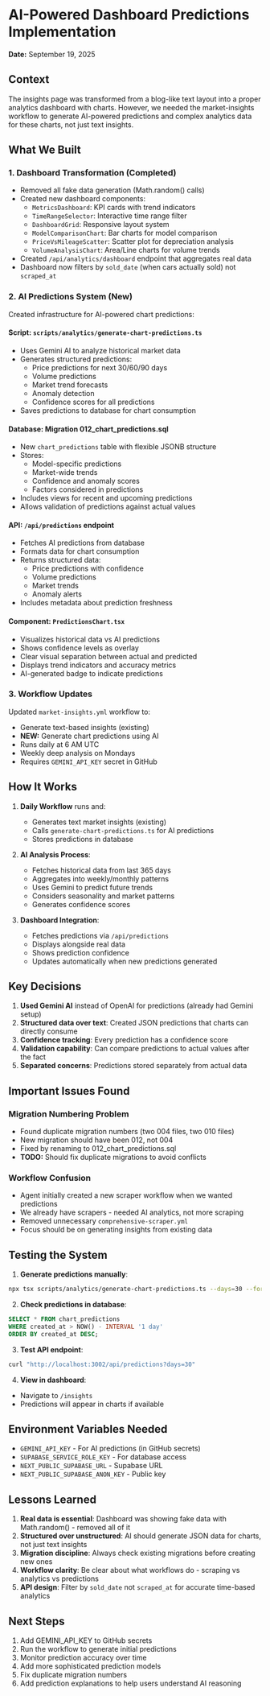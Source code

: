 # AI-Powered Dashboard Predictions Implementation
**Date:** September 19, 2025

## Context
The insights page was transformed from a blog-like text layout into a proper analytics dashboard with charts. However, we needed the market-insights workflow to generate AI-powered predictions and complex analytics data for these charts, not just text insights.

## What We Built

### 1. Dashboard Transformation (Completed)
- Removed all fake data generation (Math.random() calls)
- Created new dashboard components:
  - `MetricsDashboard`: KPI cards with trend indicators
  - `TimeRangeSelector`: Interactive time range filter
  - `DashboardGrid`: Responsive layout system
  - `ModelComparisonChart`: Bar charts for model comparison
  - `PriceVsMileageScatter`: Scatter plot for depreciation analysis
  - `VolumeAnalysisChart`: Area/Line charts for volume trends
- Created `/api/analytics/dashboard` endpoint that aggregates real data
- Dashboard now filters by `sold_date` (when cars actually sold) not `scraped_at`

### 2. AI Predictions System (New)
Created infrastructure for AI-powered chart predictions:

#### Script: `scripts/analytics/generate-chart-predictions.ts`
- Uses Gemini AI to analyze historical market data
- Generates structured predictions:
  - Price predictions for next 30/60/90 days
  - Volume predictions
  - Market trend forecasts
  - Anomaly detection
  - Confidence scores for all predictions
- Saves predictions to database for chart consumption

#### Database: Migration 012_chart_predictions.sql
- New `chart_predictions` table with flexible JSONB structure
- Stores:
  - Model-specific predictions
  - Market-wide trends
  - Confidence and anomaly scores
  - Factors considered in predictions
- Includes views for recent and upcoming predictions
- Allows validation of predictions against actual values

#### API: `/api/predictions` endpoint
- Fetches AI predictions from database
- Formats data for chart consumption
- Returns structured data:
  - Price predictions with confidence
  - Volume predictions
  - Market trends
  - Anomaly alerts
- Includes metadata about prediction freshness

#### Component: `PredictionsChart.tsx`
- Visualizes historical data vs AI predictions
- Shows confidence levels as overlay
- Clear visual separation between actual and predicted
- Displays trend indicators and accuracy metrics
- AI-generated badge to indicate predictions

### 3. Workflow Updates
Updated `market-insights.yml` workflow to:
- Generate text-based insights (existing)
- **NEW:** Generate chart predictions using AI
- Runs daily at 6 AM UTC
- Weekly deep analysis on Mondays
- Requires `GEMINI_API_KEY` secret in GitHub

## How It Works

1. **Daily Workflow** runs and:
   - Generates text market insights (existing)
   - Calls `generate-chart-predictions.ts` for AI predictions
   - Stores predictions in database

2. **AI Analysis Process**:
   - Fetches historical data from last 365 days
   - Aggregates into weekly/monthly patterns
   - Uses Gemini to predict future trends
   - Considers seasonality and market patterns
   - Generates confidence scores

3. **Dashboard Integration**:
   - Fetches predictions via `/api/predictions`
   - Displays alongside real data
   - Shows prediction confidence
   - Updates automatically when new predictions generated

## Key Decisions

1. **Used Gemini AI** instead of OpenAI for predictions (already had Gemini setup)
2. **Structured data over text**: Created JSON predictions that charts can directly consume
3. **Confidence tracking**: Every prediction has a confidence score
4. **Validation capability**: Can compare predictions to actual values after the fact
5. **Separated concerns**: Predictions stored separately from actual data

## Important Issues Found

### Migration Numbering Problem
- Found duplicate migration numbers (two 004 files, two 010 files)
- New migration should have been 012, not 004
- Fixed by renaming to 012_chart_predictions.sql
- **TODO:** Should fix duplicate migrations to avoid conflicts

### Workflow Confusion
- Agent initially created a new scraper workflow when we wanted predictions
- We already have scrapers - needed AI analytics, not more scraping
- Removed unnecessary `comprehensive-scraper.yml`
- Focus should be on generating insights from existing data

## Testing the System

1. **Generate predictions manually**:
```bash
npx tsx scripts/analytics/generate-chart-predictions.ts --days=30 --force
```

2. **Check predictions in database**:
```sql
SELECT * FROM chart_predictions
WHERE created_at > NOW() - INTERVAL '1 day'
ORDER BY created_at DESC;
```

3. **Test API endpoint**:
```bash
curl "http://localhost:3002/api/predictions?days=30"
```

4. **View in dashboard**:
- Navigate to `/insights`
- Predictions will appear in charts if available

## Environment Variables Needed
- `GEMINI_API_KEY` - For AI predictions (in GitHub secrets)
- `SUPABASE_SERVICE_ROLE_KEY` - For database access
- `NEXT_PUBLIC_SUPABASE_URL` - Supabase URL
- `NEXT_PUBLIC_SUPABASE_ANON_KEY` - Public key

## Lessons Learned

1. **Real data is essential**: Dashboard was showing fake data with Math.random() - removed all of it
2. **Structured over unstructured**: AI should generate JSON data for charts, not just text insights
3. **Migration discipline**: Always check existing migrations before creating new ones
4. **Workflow clarity**: Be clear about what workflows do - scraping vs analytics vs predictions
5. **API design**: Filter by `sold_date` not `scraped_at` for accurate time-based analytics

## Next Steps

1. Add GEMINI_API_KEY to GitHub secrets
2. Run the workflow to generate initial predictions
3. Monitor prediction accuracy over time
4. Add more sophisticated prediction models
5. Fix duplicate migration numbers
6. Add prediction explanations to help users understand AI reasoning